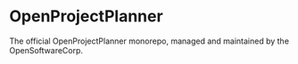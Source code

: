 # OpenProjectPlanner

The official OpenProjectPlanner monorepo, managed and maintained by the OpenSoftwareCorp.

